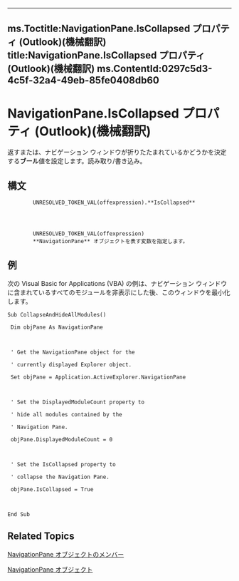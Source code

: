 

---
ms.Toctitle:NavigationPane.IsCollapsed プロパティ (Outlook)(機械翻訳)
title:NavigationPane.IsCollapsed プロパティ (Outlook)(機械翻訳)
ms.ContentId:0297c5d3-4c5f-32a4-49eb-85fe0408db60
---
# NavigationPane.IsCollapsed プロパティ (Outlook)(機械翻訳)




返すまたは、ナビゲーション ウィンドウが折りたたまれているかどうかを決定する**ブール**値を設定します。読み取り/書き込み。

## 構文

            UNRESOLVED_TOKEN_VAL(offexpression).**IsCollapsed**




            UNRESOLVED_TOKEN_VAL(offexpression)
            **NavigationPane** オブジェクトを表す変数を指定します。



## 例
次の Visual Basic for Applications (VBA) の例は、ナビゲーション ウィンドウに含まれているすべてのモジュールを非表示にした後、このウィンドウを最小化します。

```sourcecode
Sub CollapseAndHideAllModules() 
 
 Dim objPane As NavigationPane 
 
 
 
 ' Get the NavigationPane object for the 
 
 ' currently displayed Explorer object. 
 
 Set objPane = Application.ActiveExplorer.NavigationPane 
 
 
 
 ' Set the DisplayedModuleCount property to 
 
 ' hide all modules contained by the 
 
 ' Navigation Pane. 
 
 objPane.DisplayedModuleCount = 0 
 
 
 
 ' Set the IsCollapsed property to 
 
 ' collapse the Navigation Pane. 
 
 objPane.IsCollapsed = True 
 
 
 
End Sub
```




## Related Topics

[NavigationPane オブジェクトのメンバー](51660711-1940-cc66-d536-83b86ea25897.md)

[NavigationPane オブジェクト](b6538c72-6115-99fc-c926-e0532a747823.md)




